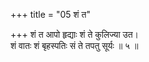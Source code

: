 +++
title = "05 शं त"

+++
शं त आपो हृद्याः शं ते कुलिज्या उत।  
शं वातः शं बृहस्पतिः सं ते तपतु सूर्यः ॥ ५ ॥